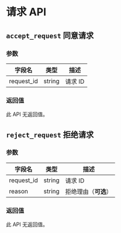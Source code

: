 # 请求 API

## `accept_request` 同意请求

### 参数

| 字段名 | 类型 | 描述 |
| --- | --- | --- |
| request_id | string | 请求 ID |

### 返回值

此 API 无返回值。
## `reject_request` 拒绝请求

### 参数

| 字段名 | 类型 | 描述 |
| --- | --- | --- |
| request_id | string | 请求 ID |
| reason | string | 拒绝理由（**可选**） |

### 返回值

此 API 无返回值。
